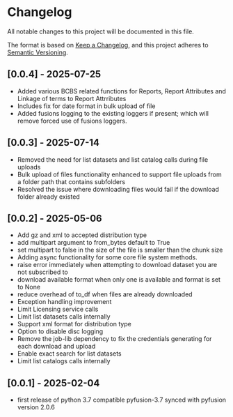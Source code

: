 # Changelog

All notable changes to this project will be documented in this file.

The format is based on [Keep a Changelog](https://keepachangelog.com/en/1.0.0/),
and this project adheres to [Semantic Versioning](https://semver.org/spec/v2.0.0.html).

## [0.0.4] - 2025-07-25
* Added various BCBS related functions for Reports, Report Attributes and Linkage of terms to Report Attrributes
* Includes fix for date format in bulk upload of file
* Added fusions logging to the existing loggers if present; which will remove forced use of fusions loggers.


## [0.0.3] - 2025-07-14
* Removed the need for list datasets and list catalog calls during file uploads
* Bulk upload of files functionality enhanced to support file uploads from a folder path that contains subfolders
* Resolved the issue where downloading files would fail if the download folder already existed

## [0.0.2] - 2025-05-06
* Add gz and xml to accepted distribution type
* add multipart argument to from_bytes default to True
* set multipart to false in the size of the file is smaller than the chunk size
* Adding async functionality for some core file system methods.
* raise error immediately when attempting to download dataset you are not subscribed to
* download available format when only one is available and format is set to None
* reduce overhead of to_df when files are already downloaded
* Exception handling improvement
* Limit Licensing service calls
* Limit list datasets calls internally
* Support xml format for distribution type
* Option to disable disc logging 
* Remove the job-lib dependency to fix the credentials generating for each download and upload
* Enable exact search for list datasets
* Limit list catalogs calls internally


## [0.0.1] - 2025-02-04
* first release of python 3.7 compatible pyfusion-3.7 synced with pyfusion version 2.0.6
